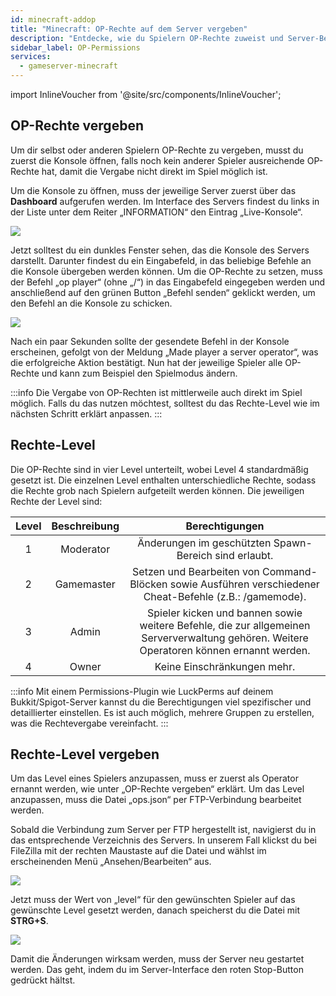 ```yaml
---
id: minecraft-addop
title: "Minecraft: OP-Rechte auf dem Server vergeben"
description: "Entdecke, wie du Spielern OP-Rechte zuweist und Server-Berechtigungen effektiv verwaltest für mehr Kontrolle im Spiel → Jetzt mehr erfahren"
sidebar_label: OP-Permissions
services:
  - gameserver-minecraft
---
```


import InlineVoucher from '@site/src/components/InlineVoucher';

<InlineVoucher />

## OP-Rechte vergeben

Um dir selbst oder anderen Spielern OP-Rechte zu vergeben, musst du zuerst die Konsole öffnen, falls noch kein anderer Spieler ausreichende OP-Rechte hat, damit die Vergabe nicht direkt im Spiel möglich ist.

Um die Konsole zu öffnen, muss der jeweilige Server zuerst über das **Dashboard** aufgerufen werden. Im Interface des Servers findest du links in der Liste unter dem Reiter „INFORMATION“ den Eintrag „Live-Konsole“.

![](https://screensaver01.zap-hosting.com/index.php/s/PAaZQPXF75aW4Bi/preview)

Jetzt solltest du ein dunkles Fenster sehen, das die Konsole des Servers darstellt. Darunter findest du ein Eingabefeld, in das beliebige Befehle an die Konsole übergeben werden können. Um die OP-Rechte zu setzen, muss der Befehl „op player“ (ohne „/“) in das Eingabefeld eingegeben werden und anschließend auf den grünen Button „Befehl senden“ geklickt werden, um den Befehl an die Konsole zu schicken.

![](https://screensaver01.zap-hosting.com/index.php/s/myba237CL5XMfKi/preview)

Nach ein paar Sekunden sollte der gesendete Befehl in der Konsole erscheinen, gefolgt von der Meldung „Made player a server operator“, was die erfolgreiche Aktion bestätigt. Nun hat der jeweilige Spieler alle OP-Rechte und kann zum Beispiel den Spielmodus ändern.

:::info
Die Vergabe von OP-Rechten ist mittlerweile auch direkt im Spiel möglich. Falls du das nutzen möchtest, solltest du das Rechte-Level wie im nächsten Schritt erklärt anpassen.
:::

## Rechte-Level

Die OP-Rechte sind in vier Level unterteilt, wobei Level 4 standardmäßig gesetzt ist. Die einzelnen Level enthalten unterschiedliche Rechte, sodass die Rechte grob nach Spielern aufgeteilt werden können. Die jeweiligen Rechte der Level sind:

| Level | Beschreibung | Berechtigungen |
| :-----: |:-------------:| :-----:|
| 1 | Moderator | Änderungen im geschützten Spawn-Bereich sind erlaubt. |
| 2 | Gamemaster | Setzen und Bearbeiten von Command-Blöcken sowie Ausführen verschiedener Cheat-Befehle (z.B.: /gamemode). |
| 3 | Admin | Spieler kicken und bannen sowie weitere Befehle, die zur allgemeinen Serververwaltung gehören. Weitere Operatoren können ernannt werden. |
| 4 | Owner | Keine Einschränkungen mehr. |

:::info
Mit einem Permissions-Plugin wie LuckPerms auf deinem Bukkit/Spigot-Server kannst du die Berechtigungen viel spezifischer und detaillierter einstellen. Es ist auch möglich, mehrere Gruppen zu erstellen, was die Rechtevergabe vereinfacht.
:::

## Rechte-Level vergeben

Um das Level eines Spielers anzupassen, muss er zuerst als Operator ernannt werden, wie unter „OP-Rechte vergeben“ erklärt. Um das Level anzupassen, muss die Datei „ops.json“ per FTP-Verbindung bearbeitet werden.

Sobald die Verbindung zum Server per FTP hergestellt ist, navigierst du in das entsprechende Verzeichnis des Servers. In unserem Fall klickst du bei FileZilla mit der rechten Maustaste auf die Datei und wählst im erscheinenden Menü „Ansehen/Bearbeiten“ aus.

![](https://screensaver01.zap-hosting.com/index.php/s/TTeL8WqnQfrdEDq/preview)

Jetzt muss der Wert von „level“ für den gewünschten Spieler auf das gewünschte Level gesetzt werden, danach speicherst du die Datei mit **STRG+S**.

![](https://screensaver01.zap-hosting.com/index.php/s/WKQkAR3oALsSNAc/preview)

Damit die Änderungen wirksam werden, muss der Server neu gestartet werden. Das geht, indem du im Server-Interface den roten Stop-Button gedrückt hältst.

<InlineVoucher />